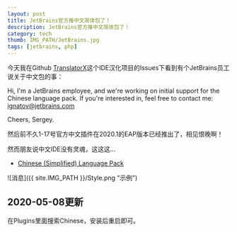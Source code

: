 ```yaml
---
layout: post
title: JetBrains官方推中文简体包了！
description: JetBrains官方推中文简体包了！
category: tech
thumb: IMG_PATH/JetBrains.jpg
tags: [jetbrains, php]
---
```


今天我在Github [TranslatorX](https://github.com/pingfangx/TranslatorX)这个IDE汉化项目的Issues下看到有个JetBrains员工说关于中文包的事：



Hi, I'm a JetBrains employee, and we're working on initial support for the Chinese language pack. If you're interested in, feel free to contact me: [ignatov@jetbrains.com](mailto:ignatov@jetbrains.com)

Cheers, Sergey.



然后前不久1-17号官方中文插件在2020.1的EAP版本已经推出了，相见恨晚啊！

然而朋友说中文IDE没有灵魂，这这这...



- [Chinese (Simplified) Language Pack](https://plugins.jetbrains.com/plugin/13710-chinese-simplified-language-pack)



![消息]({{ site.IMG_PATH }}/Style.png "示例")



## 2020-05-08更新

在Plugins里面搜索Chinese，安装后重启即可。